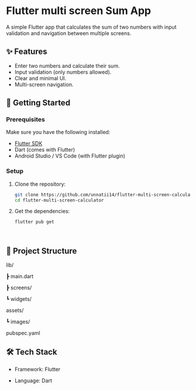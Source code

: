 # Flutter multi screen Sum App

A simple Flutter app that calculates the sum of two numbers with input validation and navigation between multiple screens.


## ✨ Features
- Enter two numbers and calculate their sum.  
- Input validation (only numbers allowed).  
- Clear and minimal UI.  
- Multi-screen navigation.  


## 🚀 Getting Started

### Prerequisites
Make sure you have the following installed:
- [Flutter SDK](https://docs.flutter.dev/get-started/install)
- Dart (comes with Flutter)
- Android Studio / VS Code (with Flutter plugin)

### Setup
1. Clone the repository:
   ```bash
   git clone https://github.com/unnatii14/flutter-multi-screen-calculator.git
   cd flutter-multi-screen-calculator

2. Get the dependencies:
   ```bash
   flutter pub get

  
## 📂 Project Structure
lib/

 ┣ main.dart              
 
 ┣ screens/              
 
 ┗ widgets/            
 
assets/

 ┗ images/               
 
pubspec.yaml   


## 🛠️ Tech Stack

- Framework: Flutter

- Language: Dart
